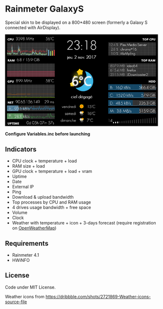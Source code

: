 # Rainmeter GalaxyS

Special skin to be displayed on a 800*480 screen (formerly a Galaxy S connected with AirDisplay).

![screenshot](Screenshot.png)

**Configure Variables.inc before launching**

## Indicators

 * CPU clock + temperature + load
 * RAM size + load
 * GPU clock + temperature + load + vram
 * Uptime
 * Date
 * External IP
 * Ping
 * Download & upload bandwidth
 * Top processes by CPU and RAM usage
 * 4 drives usage bandwidth + free space
 * Volume
 * Clock
 * Weather with temperature + icon + 3-days forecast (require registration on [OpenWeatherMap](http://openweathermap.org))
 
## Requirements

 * Rainmeter 4.1
 * HWiNFO

## License

Code under MIT License.

Weather icons from https://dribbble.com/shots/2721869-Weather-icons-source-file